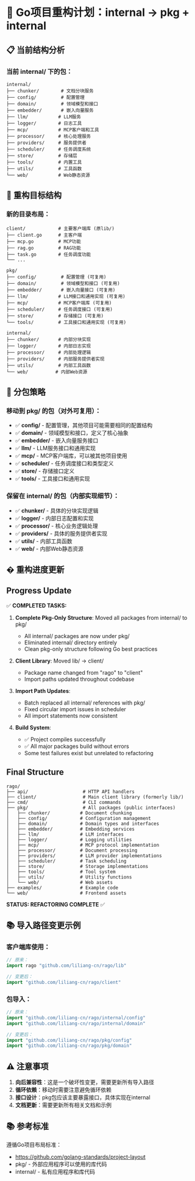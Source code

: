 # 🔄 Go项目重构计划：internal → pkg + internal

## 📋 当前结构分析

### 当前 internal/ 下的包：
```
internal/
├── chunker/        # 文档分块服务
├── config/         # 配置管理
├── domain/         # 领域模型和接口
├── embedder/       # 嵌入向量服务
├── llm/           # LLM服务
├── logger/        # 日志工具
├── mcp/           # MCP客户端和工具
├── processor/     # 核心处理服务
├── providers/     # 服务提供者
├── scheduler/     # 任务调度系统
├── store/         # 存储层
├── tools/         # 内置工具
├── utils/         # 工具函数
└── web/           # Web静态资源
```

## 🎯 重构目标结构

### 新的目录布局：
```
client/            # 主要客户端库 (原lib/) 
├── client.go      # 主客户端
├── mcp.go         # MCP功能
├── rag.go         # RAG功能
├── task.go        # 任务调度功能
└── ...

pkg/
├── config/         # 配置管理 (可复用)
├── domain/         # 领域模型和接口 (可复用)
├── embedder/       # 嵌入向量接口 (可复用)
├── llm/           # LLM接口和通用实现 (可复用)
├── mcp/           # MCP客户端库 (可复用)
├── scheduler/     # 任务调度接口 (可复用)
├── store/         # 存储接口 (可复用)
└── tools/         # 工具接口和通用实现 (可复用)

internal/
├── chunker/       # 内部分块实现
├── logger/        # 内部日志实现
├── processor/     # 内部处理逻辑
├── providers/     # 内部服务提供者实现
├── utils/         # 内部工具函数
└── web/          # 内部Web资源
```

## 📝 分包策略

### 移动到 pkg/ 的包（对外可复用）：
- ✅ **config/** - 配置管理，其他项目可能需要相同的配置结构
- ✅ **domain/** - 领域模型和接口，定义了核心抽象
- ✅ **embedder/** - 嵌入向量服务接口
- ✅ **llm/** - LLM服务接口和通用实现
- ✅ **mcp/** - MCP客户端库，可以被其他项目使用
- ✅ **scheduler/** - 任务调度接口和类型定义
- ✅ **store/** - 存储接口定义
- ✅ **tools/** - 工具接口和通用实现

### 保留在 internal/ 的包（内部实现细节）：
- ✅ **chunker/** - 具体的分块实现逻辑
- ✅ **logger/** - 内部日志配置和实现
- ✅ **processor/** - 核心业务逻辑处理
- ✅ **providers/** - 具体的服务提供者实现
- ✅ **utils/** - 内部工具函数
- ✅ **web/** - 内部Web静态资源

## � 重构进度更新

## Progress Update

✅ **COMPLETED TASKS:**
1. **Complete Pkg-Only Structure**: Moved all packages from internal/ to pkg/
   - All internal/ packages are now under pkg/
   - Eliminated internal/ directory entirely
   - Clean pkg-only structure following Go best practices

2. **Client Library**: Moved lib/ → client/
   - Package name changed from "rago" to "client"
   - Import paths updated throughout codebase

3. **Import Path Updates**: 
   - Batch replaced all internal/ references with pkg/
   - Fixed circular import issues in scheduler
   - All import statements now consistent

4. **Build System**: 
   - ✅ Project compiles successfully
   - ✅ All major packages build without errors
   - Some test failures exist but unrelated to refactoring

## Final Structure

```
rago/
├── api/                    # HTTP API handlers
├── client/                 # Main client library (formerly lib/)
├── cmd/                    # CLI commands
├── pkg/                    # All packages (public interfaces)
│   ├── chunker/           # Document chunking
│   ├── config/            # Configuration management
│   ├── domain/            # Domain types and interfaces
│   ├── embedder/          # Embedding services
│   ├── llm/               # LLM interfaces
│   ├── logger/            # Logging utilities
│   ├── mcp/               # MCP protocol implementation
│   ├── processor/         # Document processing
│   ├── providers/         # LLM provider implementations
│   ├── scheduler/         # Task scheduling
│   ├── store/             # Storage implementations
│   ├── tools/             # Tool system
│   ├── utils/             # Utility functions
│   └── web/               # Web assets
├── examples/              # Example code
└── web/                   # Frontend assets
```

**STATUS: REFACTORING COMPLETE** ✅

## 📚 导入路径变更示例

### 客户端库使用：
```go
// 原来：
import rago "github.com/liliang-cn/rago/lib"

// 变更后：
import "github.com/liliang-cn/rago/client"
```

### 包导入：
```go
// 原来：
import "github.com/liliang-cn/rago/internal/config"
import "github.com/liliang-cn/rago/internal/domain"

// 变更后：
import "github.com/liliang-cn/rago/pkg/config"
import "github.com/liliang-cn/rago/pkg/domain"
```

## ⚠️ 注意事项

1. **向后兼容性**：这是一个破坏性变更，需要更新所有导入路径
2. **循环依赖**：移动时需要注意避免循环依赖
3. **接口设计**：pkg包应该主要暴露接口，具体实现在internal
4. **文档更新**：需要更新所有相关文档和示例

## 📚 参考标准

遵循Go项目布局标准：
- https://github.com/golang-standards/project-layout
- pkg/ - 外部应用程序可以使用的库代码
- internal/ - 私有应用程序和库代码
